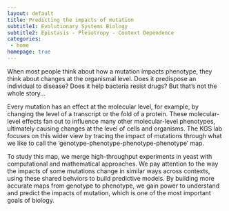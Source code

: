 ```yaml
---
layout: default
title: Predicting the impacts of mutation
subtitle1: Evolutionary Systems Biology
subtitle2: Epistasis - Pleiotropy - Context Dependence
categories:
 - home
homepage: true
---
```

When most people think about how a mutation impacts phenotype, they think about changes at the organismal level. Does it predispose an individual to disease? Does it help bacteria resist drugs? But that’s not the whole story...

Every mutation has an effect at the molecular level, for example, by changing the level of a transcript or the fold of a protein. These molecular-level effects fan out to influence many other molecular-level phenotypes, ultimately causing changes at the level of cells and organisms. The KGS lab focuses on this wider view by tracing the impact of mutations through what we like to call the ‘genotype-phenotype-phenotype-phenotype’ map. 

To study this map, we merge high-throughput experiments in yeast with computational and mathematical approaches. We pay attention to the way the impacts of some mutations change in similar ways across contexts, using these shared behviors to build predictive models. By building more accurate maps from genotype to phenotype, we gain power to understand and predict the impacts of mutation, which is one of the most important goals of biology.